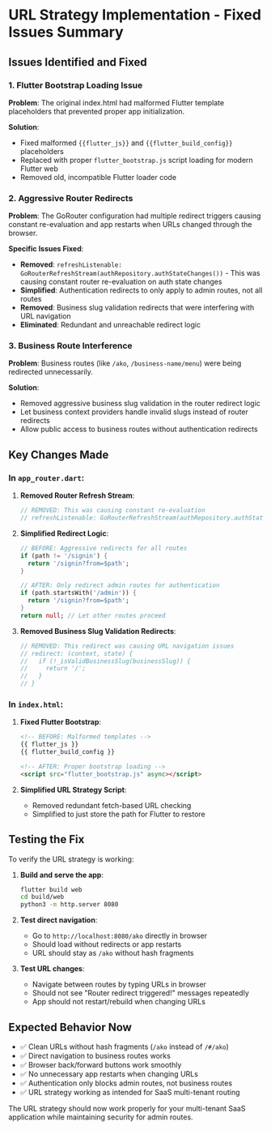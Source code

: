 # URL Strategy Implementation - Fixed Issues Summary

## Issues Identified and Fixed

### 1. **Flutter Bootstrap Loading Issue**
**Problem**: The original index.html had malformed Flutter template placeholders that prevented proper app initialization.

**Solution**: 
- Fixed malformed `{{flutter_js}}` and `{{flutter_build_config}}` placeholders
- Replaced with proper `flutter_bootstrap.js` script loading for modern Flutter web
- Removed old, incompatible Flutter loader code

### 2. **Aggressive Router Redirects**
**Problem**: The GoRouter configuration had multiple redirect triggers causing constant re-evaluation and app restarts when URLs changed through the browser.

**Specific Issues Fixed**:
- **Removed**: `refreshListenable: GoRouterRefreshStream(authRepository.authStateChanges())` - This was causing constant router re-evaluation on auth state changes
- **Simplified**: Authentication redirects to only apply to admin routes, not all routes
- **Removed**: Business slug validation redirects that were interfering with URL navigation
- **Eliminated**: Redundant and unreachable redirect logic

### 3. **Business Route Interference**
**Problem**: Business routes (like `/ako`, `/business-name/menu`) were being redirected unnecessarily.

**Solution**:
- Removed aggressive business slug validation in the router redirect logic
- Let business context providers handle invalid slugs instead of router redirects
- Allow public access to business routes without authentication redirects

## Key Changes Made

### In `app_router.dart`:

1. **Removed Router Refresh Stream**:
   ```dart
   // REMOVED: This was causing constant re-evaluation
   // refreshListenable: GoRouterRefreshStream(authRepository.authStateChanges()),
   ```

2. **Simplified Redirect Logic**:
   ```dart
   // BEFORE: Aggressive redirects for all routes
   if (path != '/signin') {
     return '/signin?from=$path';
   }
   
   // AFTER: Only redirect admin routes for authentication
   if (path.startsWith('/admin')) {
     return '/signin?from=$path';
   }
   return null; // Let other routes proceed
   ```

3. **Removed Business Slug Validation Redirects**:
   ```dart
   // REMOVED: This redirect was causing URL navigation issues
   // redirect: (context, state) {
   //   if (!_isValidBusinessSlug(businessSlug)) {
   //     return '/';
   //   }
   // }
   ```

### In `index.html`:

1. **Fixed Flutter Bootstrap**:
   ```html
   <!-- BEFORE: Malformed templates -->
   {{ flutter_js }}
   {{ flutter_build_config }}
   
   <!-- AFTER: Proper bootstrap loading -->
   <script src="flutter_bootstrap.js" async></script>
   ```

2. **Simplified URL Strategy Script**:
   - Removed redundant fetch-based URL checking
   - Simplified to just store the path for Flutter to restore

## Testing the Fix

To verify the URL strategy is working:

1. **Build and serve the app**:
   ```bash
   flutter build web
   cd build/web
   python3 -m http.server 8080
   ```

2. **Test direct navigation**:
   - Go to `http://localhost:8080/ako` directly in browser
   - Should load without redirects or app restarts
   - URL should stay as `/ako` without hash fragments

3. **Test URL changes**:
   - Navigate between routes by typing URLs in browser
   - Should not see "Router redirect triggered!" messages repeatedly
   - App should not restart/rebuild when changing URLs

## Expected Behavior Now

- ✅ Clean URLs without hash fragments (`/ako` instead of `/#/ako`)
- ✅ Direct navigation to business routes works
- ✅ Browser back/forward buttons work smoothly
- ✅ No unnecessary app restarts when changing URLs
- ✅ Authentication only blocks admin routes, not business routes
- ✅ URL strategy working as intended for SaaS multi-tenant routing

The URL strategy should now work properly for your multi-tenant SaaS application while maintaining security for admin routes.
